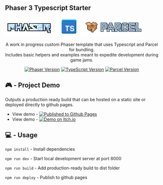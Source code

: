 ## Phaser 3 Typescript Starter
![Project Banner](https://github.com/emhuo/phaser3-typescript-parcel-starter/blob/main/public/img/media/readme-banner.png?raw=true)

<div align="center">
A work in progress custom Phaser template that uses Typescript and Parcel for bundling.
<br>Includes basic helpers and examples meant to expedite development during game jams.
<p>

[![Phaser Version](https://h2ps5mq7sq53.runkit.sh)](https://git.io/gradientbadge)
[![TypeScript Version](https://img.shields.io/badge/TypeScript-4.3.5-blue?logo=typescript&logoColor=white&style=flat)](https://typescriptlang.org)
[![Parcel Version](https://img.shields.io/badge/Parcel-1.11-red?logo=hackthebox&logoColor=white&style=flat)](https://parceljs.org)


</div>


## 🎮 - Project Demo

Outputs a production ready build that can be hosted on a static site or deployed directly to github pages.

- View demo - [![Published to Github Pages](https://img.shields.io/badge/Github_Pages-Published-blue?logo=github&logoColor=white&style=plastic)](https://emhuo.itch.io/nico-pixel-fonts-pack)
- View demo - [![Demo on Itch.io](https://img.shields.io/badge/Itch.io-Published-FA5C5C?logo=itchdotio&logoColor=fff&style=plastic)](https://emhuo.itch.io/nico-pixel-fonts-pack)



## 💻 - Usage

`npm install` - Install dependencies

`npm run dev` - Start local development server at port 8000

`npm run build` - Add production-ready build to dist folder

`npm run deploy` - Publish to github pages
